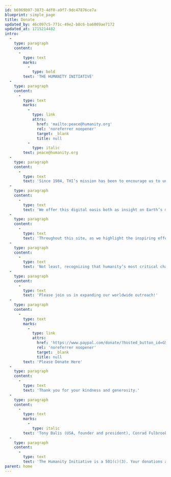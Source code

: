 ```yaml
---
id: b6969b97-3873-4df0-a9f7-9dc47876ce7a
blueprint: simple_page
title: Donate
updated_by: 46c097c5-771c-49e2-b8c6-ba6009ae7172
updated_at: 1715214482
intro:
  -
    type: paragraph
    content:
      -
        type: text
        marks:
          -
            type: bold
        text: 'THE HUMANITY INITIATIVE'
  -
    type: paragraph
    content:
      -
        type: text
        marks:
          -
            type: link
            attrs:
              href: 'mailto:peace@humanity.org'
              rel: 'noreferrer noopener'
              target: _blank
              title: null
          -
            type: italic
        text: peace@humanity.org
  -
    type: paragraph
    content:
      -
        type: text
        text: 'Since 1984, THI’s mission has been to encourage us to understand this planet as our common home. Now, more than ever, we must act on that necessary enlightenment.'
  -
    type: paragraph
    content:
      -
        type: text
        text: 'We offer this digital oasis both as insight on Earth’s major challenges and as inspiration to fine tune our personal journeys towards helping solve them. Consider this an emergency town meeting for the planet, a crucial conversation with the world.'
  -
    type: paragraph
    content:
      -
        type: text
        text: 'Throughout this site, as we highlight the inspiring efforts of those in the trenches of positive change and at the forefront of civilization, we also champion those who make quieter but equally positive changes every day in every distant neighborhood.'
  -
    type: paragraph
    content:
      -
        type: text
        text: 'Not least, recognizing that humanity’s most critical challenge is to end war, we have designed a blueprint for grass roots peace gatherings across the continents  --  intent, not least, on countering fascism at every turn with resolute and engaging humanism.'
  -
    type: paragraph
    content:
      -
        type: text
        text: 'Please join us in expanding our worldwide outreach!'
  -
    type: paragraph
    content:
      -
        type: text
        marks:
          -
            type: link
            attrs:
              href: 'https://www.paypal.com/donate/?hosted_button_id=GSUQHNBGQUE52'
              rel: 'noreferrer noopener'
              target: _blank
              title: null
        text: 'Please Donate Here'
  -
    type: paragraph
    content:
      -
        type: text
        text: 'Thank you for your kindness and generosity.'
  -
    type: paragraph
    content:
      -
        type: text
        marks:
          -
            type: italic
        text: 'Tony Balis (USA, founder and president), Conrad Fulbrook (England), Kylie Janssens (South Africa), Shashi Tharoor (India), Jacqueline Wigglesworth (England), Wilford Welch (USA). '
  -
    type: paragraph
    content:
      -
        type: text
        text: 'The Humanity Initiative is a 501(c)(3). Your donations are fully tax-deductible in the United States.'
parent: home
---
```

